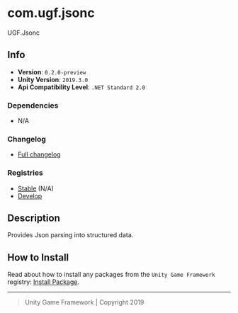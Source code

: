 # com.ugf.jsonc

UGF.Jsonc

## Info

- **Version**: `0.2.0-preview`
- **Unity Version**: `2019.3.0`
- **Api Compatibility Level**: `.NET Standard 2.0`

### Dependencies

- N/A

### Changelog

- [Full changelog][1]

### Registries

- [Stable][2] (N/A)
- [Develop][3]

## Description

Provides Json parsing into structured data.

## How to Install

Read about how to install any packages from the `Unity Game Framework` registry: [Install Package][4].

---
> Unity Game Framework | Copyright 2019

[1]: changelog.md
[2]: https://bintray.com/unity-game-framework/stable/com.ugf.jsonc
[3]: https://bintray.com/unity-game-framework/dev/com.ugf.jsonc
[4]: https://github.com/unity-game-framework/ugf-documentation/wiki/Install-Package
